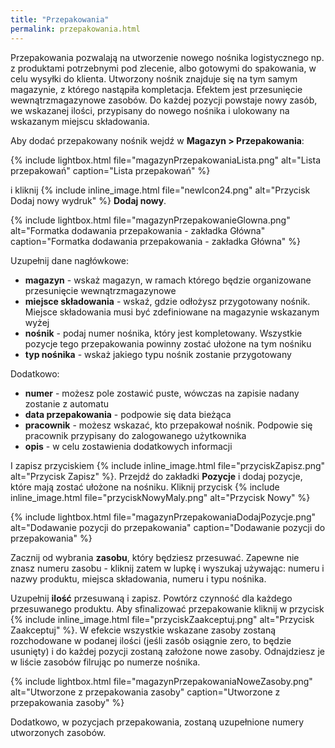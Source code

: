 ```yaml
---
title: "Przepakowania"
permalink: przepakowania.html
---
```


Przepakowania pozwalają na utworzenie nowego nośnika logistycznego np. z produktami potrzebnymi pod zlecenie, albo gotowymi do spakowania, w celu wysyłki do klienta. Utworzony nośnik znajduje się na tym samym magazynie, z którego nastąpiła kompletacja. Efektem jest przesunięcie wewnątrzmagazynowe zasobów. Do każdej pozycji powstaje nowy zasób, we wskazanej ilości, przypisany do nowego nośnika i ulokowany na wskazanym miejscu składowania.

Aby dodać przepakowany nośnik wejdź w **Magazyn > Przepakowania**:

{% include lightbox.html file="magazynPrzepakowaniaLista.png" alt="Lista przepakowań" caption="Lista przepakowań" %}

i kliknij {% include inline_image.html file="newIcon24.png" alt="Przycisk Dodaj nowy wydruk" %} **Dodaj nowy**.

{% include lightbox.html file="magazynPrzepakowanieGlowna.png" alt="Formatka dodawania przepakowania - zakładka Główna" caption="Formatka dodawania przepakowania - zakładka Główna" %}

Uzupełnij dane nagłówkowe:
- **magazyn** - wskaż magazyn, w ramach którego będzie organizowane przesunięcie wewnątrzmagazynowe
- **miejsce składowania** - wskaź, gdzie odłożysz przygotowany nośnik. Miejsce składowania musi być zdefiniowane na magazynie wskazanym wyżej
- **nośnik** - podaj numer nośnika, który jest kompletowany. Wszystkie pozycje tego przepakowania powinny zostać ułożone na tym nośniku
- **typ nośnika** - wskaż jakiego typu nośnik zostanie przygotowany

Dodatkowo:
- **numer** - możesz pole zostawić puste, wówczas na zapisie nadany zostanie z automatu
- **data przepakowania** - podpowie się data bieżąca
- **pracownik** - możesz wskazać, kto przepakował nośnik. Podpowie się pracownik przypisany do zalogowanego użytkownika
- **opis** - w celu zostawienia dodatkowych informacji

I zapisz przyciskiem {% include inline_image.html file="przyciskZapisz.png" alt="Przycisk Zapisz" %}. Przejdź do zakładki **Pozycje** i dodaj pozycje, które mają zostać ułożone na nośniku. Kliknij przycisk {% include inline_image.html file="przyciskNowyMaly.png" alt="Przycisk Nowy" %}

{% include lightbox.html file="magazynPrzepakowaniaDodajPozycje.png" alt="Dodawanie pozycji do przepakowania" caption="Dodawanie pozycji do przepakowania" %}

Zacznij od wybrania **zasobu**, który będziesz przesuwać. Zapewne nie znasz numeru zasobu - kliknij zatem w lupkę i wyszukaj używając: numeru i nazwy produktu, miejsca składowania, numeru i typu nośnika. 

Uzupełnij **ilość** przesuwaną i zapisz. Powtórz czynność dla każdego przesuwanego produktu. Aby sfinalizować przepakowanie kliknij w przycisk {% include inline_image.html file="przyciskZaakceptuj.png" alt="Przycisk Zaakceptuj" %}. W efekcie wszystkie wskazane zasoby zostaną rozchodowane w podanej ilości (jeśli zasób osiągnie zero, to będzie usunięty) i do każdej pozycji zostaną założone nowe zasoby. Odnajdziesz je w liście zasobów filrując po numerze nośnika.

{% include lightbox.html file="magazynPrzepakowaniaNoweZasoby.png" alt="Utworzone z przepakowania zasoby" caption="Utworzone z przepakowania zasoby" %}

Dodatkowo, w pozycjach przepakowania, zostaną uzupełnione numery utworzonych zasobów.

